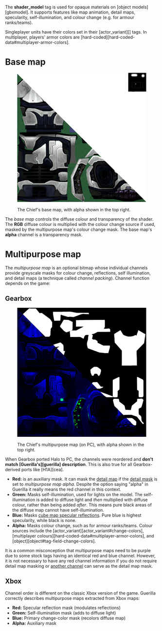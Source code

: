 The **shader_model** tag is used for opaque materials on [object models][gbxmodel]. It supports features like map animation, detail maps, specularity, self-illumination, and colour change (e.g. for armour ranks/teams).

Singleplayer units have their colors set in their [actor_variant][] tags. In multiplayer, players' armor colors are [hard-coded][hard-coded-data#multiplayer-armor-colors].

# Base map
<figure class="">
  <a href="base.jpg">
    <img src="base.jpg" alt=""/>
  </a>
  <figcaption>
    <p>The Chief's base map, with alpha shown in the top right.</p>
  </figcaption>
</figure>

The _base map_ controls the diffuse colour and transparency of the shader. The **RGB** diffuse colour is multiplied with the colour change source if used, masked by the multipurpose map's colour change mask. The base map's **alpha** channel is a transparency mask.

# Multipurpose map
The _multipurpose map_ is an optional bitmap whose individual channels provide greyscale masks for colour change, reflections, self illumination, and detail maps (a technique called _channel packing_). Channel function depends on the game:

## Gearbox
<figure class="">
  <a href="multipurpose.jpg">
    <img src="multipurpose.jpg" alt=""/>
  </a>
  <figcaption>
    <p>The Chief's multipurpose map (on PC), with alpha shown in the top right.</p>
  </figcaption>
</figure>

When Gearbox ported Halo to PC, the channels were reordered and **don't match [Guerilla's][guerilla] description**. This is also true for all Gearbox-derived ports like [H1A][cea].

* **Red:** is an auxiliary mask. It can mask the [detail map](#tag-field-detail-mask) if the [detail mask](#tag-field-detail-mask) is set to _multipurpose map alpha_. Despite the option saying "alpha" in Guerilla it really means the red channel in this context.
* **Green:** Masks self-illumination, used for lights on the model. The self-illumination is added to diffuse light and _then_ multiplied with diffuse colour, rather than being added _after_. This means pure black areas of the diffuse map cannot have self-illumination.
* **Blue:** Masks [cube map specular reflections](#tag-field-reflection-cube-map). Pure blue is highest specularity, while black is none.
* **Alpha:** Masks colour change, such as for armour ranks/teams. Colour sources include the [actor_variant][actor_variant#change-colors], [multiplayer colours][hard-coded-data#multiplayer-armor-colors], and [object][object#tag-field-change-colors].

It is a common misconception that multipurpose maps need to be purple due to some stock tags having an identical red and blue channel. However, it is not necessary to have any red channel information if you do not require detail map masking or [another channel](#tag-field-detail-mask) can serve as the detail map mask.

## Xbox
Channel order is different on the classic Xbox version of the game. Guerilla correctly describes multipurpose maps extracted from Xbox maps:

* **Red:** Specular reflection mask (modulates reflections)
* **Green:** Self-illumination mask (adds to diffuse light)
* **Blue:** Primary change-color mask (recolors diffuse map)
* **Alpha:** Auxiliary mask
